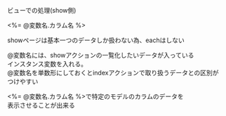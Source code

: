 ビューでの処理(show側)

<%= @変数名.カラム名 %><br>

showページは基本一つのデータしか扱わない為、eachはしない<br>

@変数名には、showアクションの一覧化したいデータが入っている<br>
インスタンス変数を入れる。<br>
@変数名を単数形にしておくとindexアクションで取り扱うデータとの区別が<br>
つけやすい<br>

<%= @変数名.カラム名 %>で特定のモデルのカラムのデータを<br>
表示させることが出来る

